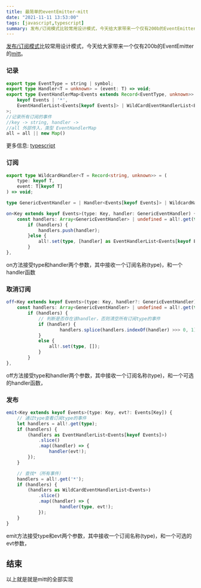 ```yaml
---
title: 最简单的eventEmitter-mitt
date: "2021-11-11 13:53:00"
tags: [javascript,typescript]
summary: 发布/订阅模式比较常用设计模式，今天给大家带来一个仅有200b的EventEmitter的mitt。
---
```

[发布/订阅模式](https://zh.wikipedia.org/wiki/%E5%8F%91%E5%B8%83/%E8%AE%A2%E9%98%85)比较常用设计模式，今天给大家带来一个仅有200b的EventEmitter的[mitt](https://github.com/developit/mitt)。


### 记录

``` typescript
export type EventType = string | symbol;
export type Handler<T = unknown> = (event: T) => void;
export type EventHandlerMap<Events extends Record<EventType, unknown>> = Map<
	keyof Events | '*',
	EventHandlerList<Events[keyof Events]> | WildCardEventHandlerList<Events>
>;
//记录所有订阅的事件
//key -> string, handler ->
//all 外部传入，类型 EventHandlerMap
all = all || new Map() 
```

更多信息: [typescript](https://www.typescriptlang.org/docs/)

### 订阅

``` typescript
export type WildcardHandler<T = Record<string, unknown>> = (
	type: keyof T,
	event: T[keyof T]
) => void;

type GenericEventHandler = | Handler<Events[keyof Events]> | WildcardHandler<Events>;

on<Key extends keyof Events>(type: Key, handler: GenericEventHandler) {
	const handlers: Array<GenericEventHandler> | undefined = all!.get(type);
		if (handlers) {
			handlers.push(handler);
		}else {
			all!.set(type, [handler] as EventHandlerList<Events[keyof Events]>);
		}
},
```
on方法接受type和handler两个参数，其中接收一个订阅名称(type)，和一个handler函数

### 取消订阅

``` typescript
off<Key extends keyof Events>(type: Key, handler?: GenericEventHandler) {
	const handlers: Array<GenericEventHandler> | undefined = all!.get(type);
		if (handlers) {
            // 判断是否存在该handler，否则清空所有订阅type的事件
			if (handler) {
					handlers.splice(handlers.indexOf(handler) >>> 0, 1);
			}
			else {
				all!.set(type, []);
			}
		}
},
```
off方法接受type和handler两个参数，其中接收一个订阅名称(type)，和一个可选的handler函数，

### 发布

``` typescript
emit<Key extends keyof Events>(type: Key, evt?: Events[Key]) {
    // 通过type查看订阅type的事件
	let handlers = all!.get(type);
	if (handlers) {
		(handlers as EventHandlerList<Events[keyof Events]>)
			.slice()
			.map((handler) => {
			    handler(evt!);
		});
	}

    // 查找*（所有事件）
	handlers = all!.get('*');
	if (handlers) {
		(handlers as WildCardEventHandlerList<Events>)
			.slice()
			.map((handler) => {
					handler(type, evt!);
			});
	}
}
```
emit方法接受type和evt两个参数，其中接收一个订阅名称(type)，和一个可选的evt参数，


## 结束

以上就是就是mitt的全部实现
